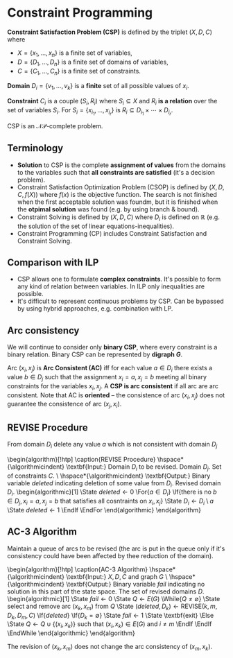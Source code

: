 # Constraint Programming

**Constraint Satisfaction Problem (CSP)** is defined by the triplet $(X, D, C)$ where

* $X = \{x_1, \dots, x_n\}$ is a finite set of variables,
* $D = \{D_1, \dots, D_n\}$ is a finite set of domains of variables,
* $C = \{C_1, \dots, C_n\}$ is a finite set of constraints.

**Domain** $D_i = \{v_1, \dots, v_k\}$ is a **finite** set of all possible values of $x_i$.

**Constraint** $C_i$ is a couple $(S_i, R_i)$ where $S_i \subseteq X$ and $R_i$ **is a relation** over the set of variables $S_i$. For $S_i = \{ x_{i_1}, \dots, x_{i_r}\}$ is $R_i \subseteq D_{i_1} \times \cdots \times D_{i_r}$.

CSP is an $\mathcal{NP}$-complete problem.

## Terminology

* **Solution** to CSP is the complete **assignment of values** from the domains to the variables such that **all constraints are satisfied** (it's a decision problem).
* Constraint Satisfaction Optimization Problem (CSOP) is defined by $(X, D, C, f(X))$ where $f(x)$ is the objective function. The search is not finished when the first acceptable solution was foundm, but it is finished when the **otpimal solution** was found (e.g. by using branch & bound).
* Constraint Solving is defined by $(X, D, C)$ where $D_i$ is defined on $\mathbb{R}$ (e.g. the solution of the set of linear equations-inequalities).
* Constraint Programming (CP) includes Constraint Satisfaction and Constraint Solving.

## Comparison with ILP

* CSP allows one to formulate **complex constraints**. It's possible to form any kind of relation between variables. In ILP only inequalities are possible.
* It's difficult to represent continuous problems by CSP. Can be bypassed by using hybrid approaches, e.g. combination with LP.

## Arc consistency

We will continue to consider only **binary CSP**, where every constraint is a binary relation. Binary CSP can be represented by **digraph $G$**.

Arc $(x_i, x_j)$ is **Arc Consistent (AC)** iff for each value $a \in D_i$ there exists a value $b \in D_j$ such that the assignment $x_i = a, x_j = b$ meeting all binary constraints for the variables $x_i, x_j$. A **CSP is arc consistent** if all arc are arc consistent. Note that AC is **oriented** – the consistence of arc $(x_i, x_j)$ does not guarantee the consistence of arc $(x_j, x_i)$.

## REVISE Procedure

From domain $D_i$ delete any value $a$ which is not consistent with domain $D_j$

\begin{algorithm}[!htp]
\caption{REVISE Procedure}
\hspace*{\algorithmicindent} \textbf{Input:} Domain $D_i$ to be revised. Domain $D_j$. Set of constraints $C$. \\
\hspace*{\algorithmicindent} \textbf{Output:} Binary variable $deleted$ indicating deletion of some value from $D_i$. Revised domain $D_i$.
\begin{algorithmic}[1]
\State $deleted \gets 0$
\For{$a \in D_i$}
    \If{there is no $b \in D_j, x_i = a, x_j = b$ that satisfies all cosntraints on $x_i, x_j$}
        \State $D_i \gets D_i \setminus a$
        \State $deleted \gets 1$
    \EndIf
\EndFor
\end{algorithmic}
\end{algorithm}

## AC-3 Algorithm

Maintain a queue of arcs to be revised (the arc is put in the queue only if it's consistency could have been affected by thee reduction of the domain).

\begin{algorithm}[!htp]
\caption{AC-3 Algorithm}
\hspace*{\algorithmicindent} \textbf{Input:} $X, D, C$ and graph $G$ \\
\hspace*{\algorithmicindent} \textbf{Output:} Binary variable $fail$ indicating no solution in this part of the state space. The set of revised domains $D$.
\begin{algorithmic}[1]
\State $fail \gets 0$
\State $Q \gets E(G)$
\While{$Q \ne \emptyset$}
    \State select and remove arc $(x_k, x_m)$ from $Q$
    \State $(deleted, D_k) \gets \mathrm{REVISE}(k, m, D_k, D_m, C)$
    \If{$deleted$}
        \If{$D_k = \emptyset$}
            \State $fail \gets 1$
            \State \textbf{exit}
        \Else
            \State $Q \gets Q \cup \{(x_i, x_k)\}$ such that $(x_i, x_k) \in E(G)$ and $i \ne m$
        \EndIf
    \EndIf
\EndWhile
\end{algorithmic}
\end{algorithm}

The revision of $(x_k, x_m)$ does not change the arc consistency of $(x_m, x_k)$.
